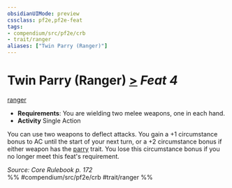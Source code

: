 ```yaml
---
obsidianUIMode: preview
cssclass: pf2e,pf2e-feat
tags:
- compendium/src/pf2e/crb
- trait/ranger
aliases: ["Twin Parry (Ranger)"]
---
```

# Twin Parry (Ranger)  [>](/rules/core-rulebook/chapter-9-playing-the-game.md#Actions "Single Action") *Feat 4*  
[ranger](/rules/traits/ranger.md)  

- **Requirements**: You are wielding two melee weapons, one in each hand.
- **Activity** Single Action

You can use two weapons to deflect attacks. You gain a +1 circumstance bonus to AC until the start of your next turn, or a +2 circumstance bonus if either weapon has the [parry](/rules/traits/parry.md) trait. You lose this circumstance bonus if you no longer meet this feat's requirement.

*Source: Core Rulebook p. 172*  
%% #compendium/src/pf2e/crb #trait/ranger %%